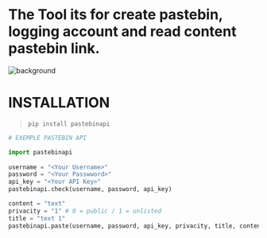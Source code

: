 # The Tool its for create pastebin, logging account and read content pastebin link.

![background](https://cdn.discordapp.com/attachments/1026388619126124554/1055780727247085588/image.png)

# INSTALLATION 
> ```pip install pastebinapi```


```py
# EXEMPLE PASTEBIN API 

import pastebinapi
   
username = "<Your Username>"
password = "<Your Passwword>"
api_key = "<Your API Key>"
pastebinapi.check(username, password, api_key)

content = "text"
privacity = "1" # 0 = public / 1 = unlisted
title = "text 1"
pastebinapi.paste(username, password, api_key, privacity, title, content)

```
